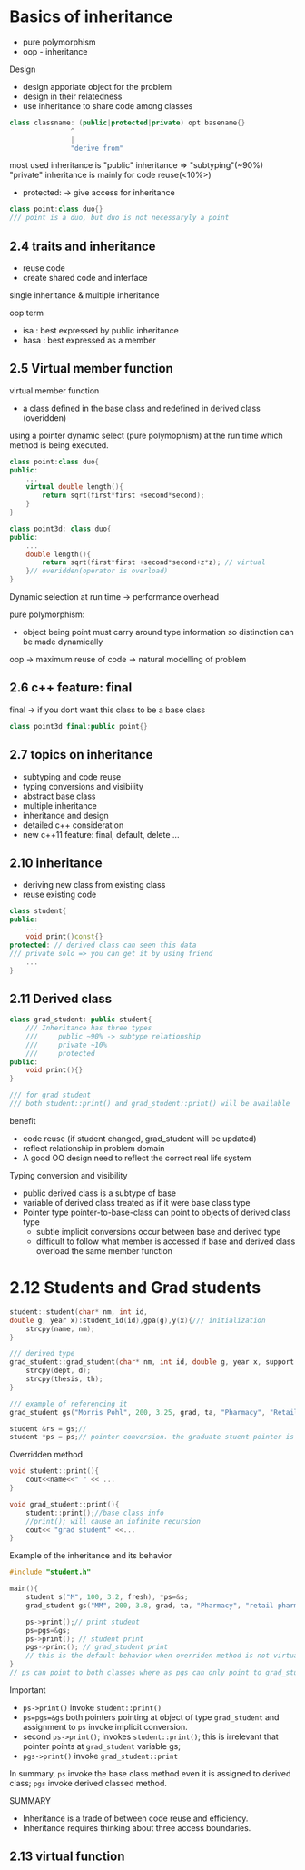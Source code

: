 # Basics of inheritance

- pure polymorphism
- oop - inheritance

Design

- design apporiate object for the problem
- design in their relatedness
- use inheritance to share code among classes

```cpp
class classname: (public|protected|private) opt basename{}
               ^
               |
               "derive from"
```

most used inheritance is "public" inheritance => "subtyping"(~90%)
"private" inheritance is mainly for code reuse(<10%>)

- protected: -> give access for inheritance

```cpp
class point:class duo{}
/// point is a duo, but duo is not necessaryly a point
```

## 2.4 traits and inheritance

- reuse code
- create shared code and interface

single inheritance & multiple inheritance

oop term

- isa : best expressed by public inheritance
- hasa : best expressed as a member

## 2.5 Virtual member function

virtual member function

- a class defined in the base class and redefined in derived class (overidden)

using a pointer dynamic select (pure polymophism) at the run time which method is being executed.

```cpp
class point:class duo{
public:
    ...
    virtual double length(){
        return sqrt(first*first +second*second);
    }
}

class point3d: class duo{
public:
    ...
    double length(){
        return sqrt(first*first +second*second+z*z); // virtual
    }// overidden(operator is overload)
}
```

Dynamic selection at run time -> performance overhead

pure polymorphism:

- object being point must carry around type information so distinction can be made dynamically

oop -> maximum reuse of code
    -> natural modelling of problem

## 2.6 c++ feature: final

final -> if you dont want this class to be a base class

```cpp
class point3d final:public point{}
```

## 2.7 topics on inheritance

- subtyping and code reuse
- typing conversions and visibility
- abstract base class
- multiple inheritance
- inheritance and design
- detailed c++ consideration
- new c++11 feature: final, default, delete ...

## 2.10 inheritance

- deriving new class from existing class
- reuse existing code

```cpp
class student{
public:
    ...
    void print()const{}
protected: // derived class can seen this data
/// private solo => you can get it by using friend
    ...
}
```

## 2.11 Derived class

```cpp
class grad_student: public student{
    /// Inheritance has three types
    ///     public ~90% -> subtype relationship
    ///     private ~10%
    ///     protected
public:
    void print(){}
}

/// for grad student
/// both student::print() and grad_student::print() will be available
```

benefit

- code reuse (if student changed, grad_student will be updated)
- reflect relationship in problem domain
- A good OO design need to reflect the correct real life system

Typing conversion and visibility

- public derived class is a subtype of base
- variable of derived class treated as if it were base class type
- Pointer type pointer-to-base-class can point to objects of derived class type
  - subtle implicit conversions occur between base and derived type
  - difficult to follow what member is accessed if base and derived class overload the same member function

# 2.12 Students and Grad students

```cpp
student::student(char* nm, int id,
double g, year x):student_id(id),gpa(g),y(x){/// initialization
    strcpy(name, nm);
}

/// derived type
grad_student::grad_student(char* nm, int id, double g, year x, support t, char* d, char* th):student(nm, id, g, x), s(t){///base class constructor
    strcpy(dept, d);
    strcpy(thesis, th);
}

/// example of referencing it
grad_student gs("Morris Pohl", 200, 3.25, grad, ta, "Pharmacy", "Retail Pharmacy");

student &rs = gs;//
student *ps = ps;// pointer conversion. the graduate stuent pointer is converted to be student pointer
```

Overridden method

```cpp
void student::print(){
    cout<<name<<" " << ...
}

void grad_student::print(){
    student::print();//base class info
    //print(); will cause an infinite recursion
    cout<< "grad student" <<...
}
```

Example of the inheritance and its behavior

```cpp
#include "student.h"

main(){
    student s("M", 100, 3.2, fresh), *ps=&s;
    grad_student gs("MM", 200, 3.8, grad, ta, "Pharmacy", "retail pharmacy"), *pgs;

    ps->print();// print student
    ps=pgs=&gs;
    ps->print(); // student print
    pgs->print(); // grad_student print
    // this is the default behavior when overriden method is not virtual
}
// ps can point to both classes where as pgs can only point to grad_student otherwise will be a type error
```

Important
- `ps->print()` invoke `student::print()`
- `ps=pgs=&gs` both pointers pointing at object of type `grad_student` and assignment to `ps` invoke implicit conversion.
- second `ps->print()`; invokes `student::print()`; this is irrelevant that pointer points at `grad_student` variable gs;
- `pgs->print()` invoke `grad_student::print`

In summary, `ps` invoke the base class method even it is assigned to derived class; `pgs` invoke derived classed method.

SUMMARY

- Inheritance is a trade of between code reuse and efficiency.
- Inheritance requires thinking about three access boundaries.

## 2.13 virtual function


